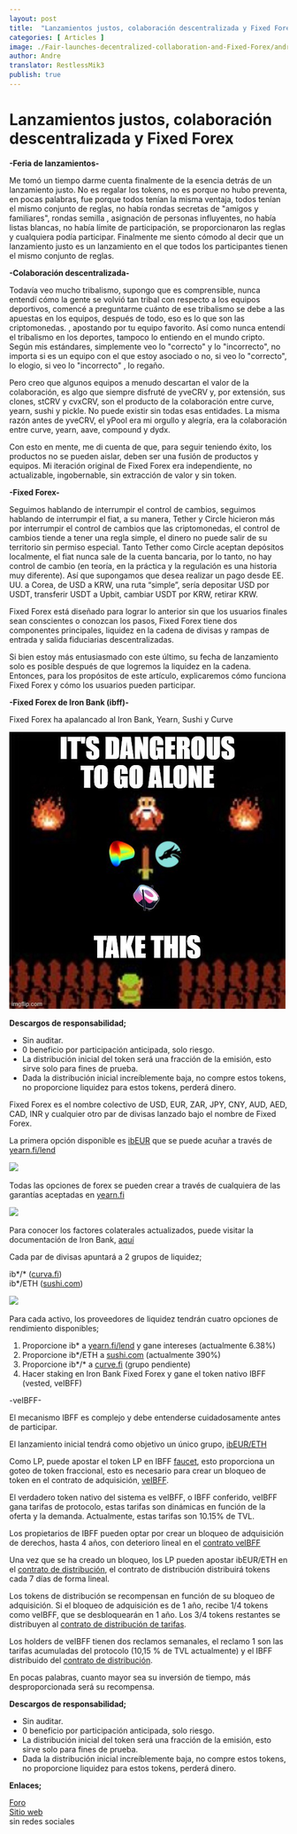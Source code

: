 ```yaml
---
layout: post
title:  "Lanzamientos justos, colaboración descentralizada y Fixed Forex"
categories: [ Articles ]
image: ./Fair-launches-decentralized-collaboration-and-Fixed-Forex/andre-hero.png
author: Andre
translator: RestlessMik3
publish: true
---
```


# Lanzamientos justos, colaboración descentralizada y Fixed Forex

**\-Feria de lanzamientos-**

Me tomó un tiempo darme cuenta finalmente de la esencia detrás de un lanzamiento justo. No es regalar los tokens, no es porque no hubo preventa, en pocas palabras, fue porque todos tenían la misma ventaja, todos tenían el mismo conjunto de reglas, no había rondas secretas de "amigos y familiares", rondas semilla , asignación de personas influyentes, no había listas blancas, no había límite de participación, se proporcionaron las reglas y cualquiera podía participar. Finalmente me siento cómodo al decir que un lanzamiento justo es un lanzamiento en el que todos los participantes tienen el mismo conjunto de reglas.

**\-Colaboración descentralizada-**

Todavía veo mucho tribalismo, supongo que es comprensible, nunca entendí cómo la gente se volvió tan tribal con respecto a los equipos deportivos, comencé a preguntarme cuánto de ese tribalismo se debe a las apuestas en los equipos, después de todo, eso es lo que son las criptomonedas. , apostando por tu equipo favorito. Así como nunca entendí el tribalismo en los deportes, tampoco lo entiendo en el mundo cripto. Según mis estándares, simplemente veo lo "correcto" y lo "incorrecto", no importa si es un equipo con el que estoy asociado o no, si veo lo "correcto", lo elogio, si veo lo "incorrecto" , lo regaño.

Pero creo que algunos equipos a menudo descartan el valor de la colaboración, es algo que siempre disfruté de yveCRV y, por extensión, sus clones, stCRV y cvxCRV, son el producto de la colaboración entre curve, yearn, sushi y pickle. No puede existir sin todas esas entidades. La misma razón antes de yveCRV, el yPool era mi orgullo y alegría, era la colaboración entre curve, yearn, aave, compound y dydx.

Con esto en mente, me di cuenta de que, para seguir teniendo éxito, los productos no se pueden aislar, deben ser una fusión de productos y equipos. Mi iteración original de Fixed Forex era independiente, no actualizable, ingobernable, sin extracción de valor y sin token.

**\-Fixed Forex-**

Seguimos hablando de interrumpir el control de cambios, seguimos hablando de interrumpir el fiat, a su manera, Tether y Circle hicieron más por interrumpir el control de cambios que las criptomonedas, el control de cambios tiende a tener una regla simple, el dinero no puede salir de su territorio sin permiso especial. Tanto Tether como Circle aceptan depósitos localmente, el fiat nunca sale de la cuenta bancaria, por lo tanto, no hay control de cambio (en teoría, en la práctica y la regulación es una historia muy diferente). Así que supongamos que desea realizar un pago desde EE. UU. a Corea, de USD a KRW, una ruta “simple”, sería depositar USD por USDT, transferir USDT a Upbit, cambiar USDT por KRW, retirar KRW.

Fixed Forex está diseñado para lograr lo anterior sin que los usuarios finales sean conscientes o conozcan los pasos, Fixed Forex tiene dos componentes principales, liquidez en la cadena de divisas y rampas de entrada y salida fiduciarias descentralizadas.

Si bien estoy más entusiasmado con este último, su fecha de lanzamiento solo es posible después de que logremos la liquidez en la cadena. Entonces, para los propósitos de este artículo, explicaremos cómo funciona Fixed Forex y cómo los usuarios pueden participar.

**\-Fixed Forex de Iron Bank (ibff)-**

Fixed Forex ha apalancado al Iron Bank, Yearn, Sushi y Curve

![](image1.jpg)

**Descargos de responsabilidad;**

- Sin auditar.
- 0 beneficio por participación anticipada, solo riesgo.
- La distribución inicial del token será una fracción de la emisión, esto sirve solo para fines de prueba.
- Dada la distribución inicial increíblemente baja, no compre estos tokens, no proporcione liquidez para estos tokens, perderá dinero.

Fixed Forex es el nombre colectivo de USD, EUR, ZAR, JPY, CNY, AUD, AED, CAD, INR y cualquier otro par de divisas lanzado bajo el nombre de Fixed Forex.

La primera opción disponible es [ibEUR](https://www.coingecko.com/en/coins/iron-bank-euro) que se puede acuñar a través de [yearn.fi/lend](https://yearn.fi/lend)

![](image2.png)

Todas las opciones de forex se pueden crear a través de cualquiera de las garantías aceptadas en [yearn.fi](https://yearn.fi/lend)

![](image3.png)

Para conocer los factores colaterales actualizados, puede visitar la documentación de Iron Bank, [aquí](https://docs.cream.finance/iron-bank/collateral-and-reserve-factor)

Cada par de divisas apuntará a 2 grupos de liquidez;

ib\*/\* ([curva.fi](https://curva.fi/))  
ib\*/ETH ([sushi.com](https://sushi.com/))  

![](image4.png)

Para cada activo, los proveedores de liquidez tendrán cuatro opciones de rendimiento disponibles;

1. Proporcione ib\* a [yearn.fi/lend](https://yearn.fi/lend) y gane intereses (actualmente 6.38%)
2. Proporcione ib\*/ETH a [sushi.com](https://sushi.com/) (actualmente 390%)
3. Proporcione ib\*/\* a [curve.fi](https://curve.fi/) (grupo pendiente)
4. Hacer staking en Iron Bank Fixed Forex y gane el token nativo IBFF (vested, veIBFF)

\-veIBFF-

El mecanismo IBFF es complejo y debe entenderse cuidadosamente antes de participar.

El lanzamiento inicial tendrá como objetivo un único grupo, [ibEUR/ETH](https://analytics.sushi.com/tokens/0x96e61422b6a9ba0e068b6c5add4ffabc6a4aae27)

Como LP, puede apostar el token LP en IBFF [faucet](https://etherscan.io/address/0x7d254d9adc588126edaee52a1029278180a802e8), esto proporciona un goteo de token fraccional, esto es necesario para crear un bloqueo de token en el contrato de adquisición, [ veIBFF](https://etherscan.io/address/0x4d0518c9136025903751209ddddf6c67067357b1).

El verdadero token nativo del sistema es veIBFF, o IBFF conferido, veIBFF gana tarifas de protocolo, estas tarifas son dinámicas en función de la oferta y la demanda. Actualmente, estas tarifas son 10.15% de TVL.

Los propietarios de IBFF pueden optar por crear un bloqueo de adquisición de derechos, hasta 4 años, con deterioro lineal en el [contrato veIBFF](https://etherscan.io/address/0x4d0518c9136025903751209ddddf6c67067357b1)  

Una vez que se ha creado un bloqueo, los LP pueden apostar ibEUR/ETH en el [contrato de distribución](https://etherscan.io/address/0x1da8a6fe33bd35b99505d67843eec9fa124f2d4b), el contrato de distribución distribuirá tokens cada 7 días de forma lineal.

Los tokens de distribución se recompensan en función de su bloqueo de adquisición. Si el bloqueo de adquisición es de 1 año, recibe 1/4 tokens como veIBFF, que se desbloquearán en 1 año. Los 3/4 tokens restantes se distribuyen al [contrato de distribución de tarifas](https://etherscan.io/address/0x83893c4a42f8654c2dd4ff7b4a7cd0e33ae8c859).

Los holders de veIBFF tienen dos reclamos semanales, el reclamo 1 son las tarifas acumuladas del protocolo (10,15 % de TVL actualmente) y el IBFF distribuido del [contrato de distribución](https://etherscan.io/address/0x83893c4a42f8654c2dd4ff7b4a7cd0e33ae8c859).

En pocas palabras, cuanto mayor sea su inversión de tiempo, más desproporcionada será su recompensa.

**Descargos de responsabilidad;**

- Sin auditar.
- 0 beneficio por participación anticipada, solo riesgo.
- La distribución inicial del token será una fracción de la emisión, esto sirve solo para fines de prueba.
- Dada la distribución inicial increíblemente baja, no compre estos tokens, no proporcione liquidez para estos tokens, perderá dinero.

**Enlaces;**

[Foro](https://gov.yearn.finance/c/projects/fixed-forex/26)  
[Sitio web](https://yearn.fi/lend)  
sin redes sociales
